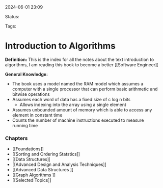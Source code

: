 2024-06-01 23:09

Status: 

Tags: 

# Introduction to Algorithms

**Definition:** This is the index for all the notes about the text introduction to algorithms, I am reading this book to become a better [[Software Engineer]]

**General Knowledge:** 
- The book uses a model named the RAM model which assumes a computer with a single processor that can perform basic arithmetic and bitwise operations 
- Assumes each word of data has a fixed size of c log n bits
	- Allows indexing into the array using a single element
- Assumes unbounded amount of memory which is able to access any element in constant time 
- Counts the number of machine instructions executed to measure running time
### Chapters
- [[Foundations]] 
- [[Sorting and Ordering Statstics]]
- [[Data Structures]]
- [[Advanced Design and Analysis Techniques]]
- [[Advanced Data Structures ]]
- [[Graph Algorithms ]]
- [[Selected Topics]]
